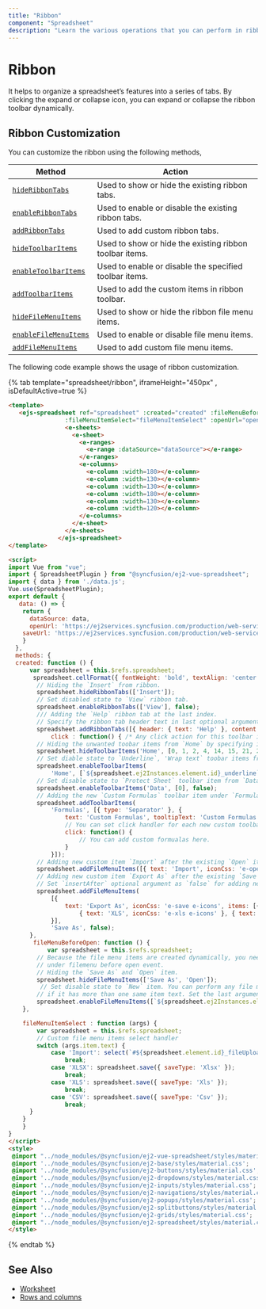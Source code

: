 ```yaml
---
title: "Ribbon"
component: "Spreadsheet"
description: "Learn the various operations that you can perform in ribbon of the Angular Spreadsheet."
---
```


# Ribbon

It helps to organize a spreadsheet’s features into a series of tabs. By clicking the expand or collapse icon, you can expand or collapse the ribbon toolbar dynamically.

## Ribbon Customization

You can customize the ribbon using the following methods,

| Method | Action |
|-------|---------|
| [`hideRibbonTabs`](../api/spreadsheet/#hideribbontabs) | Used to show or hide the existing ribbon tabs. |
| [`enableRibbonTabs`](../api/spreadsheet/#enableribbontabs) | Used to enable or disable the existing ribbon tabs. |
| [`addRibbonTabs`](../api/spreadsheet/#addribbontabs) | Used to add custom ribbon tabs. |
| [`hideToolbarItems`](../api/spreadsheet/#hidetoolbaritems) | Used to show or hide the existing ribbon toolbar items. |
| [`enableToolbarItems`](../api/spreadsheet/#enabletoolbaritems) | Used to enable or disable the specified toolbar items. |
| [`addToolbarItems`](../api/spreadsheet/#addtoolbaritems) | Used to add the custom items in ribbon toolbar. |
| [`hideFileMenuItems`](../api/spreadsheet/#hidefilemenuitems) | Used to show or hide the ribbon file menu items. |
| [`enableFileMenuItems`](../api/spreadsheet/#enablefilemenuitems) | Used to enable or disable file menu items. |
| [`addFileMenuItems`](../api/spreadsheet/#addfilemenuitems) | Used to add custom file menu items. |

The following code example shows the usage of ribbon customization.

{% tab template="spreadsheet/ribbon", iframeHeight="450px" , isDefaultActive=true %}

```html
<template>
   <ejs-spreadsheet ref="spreadsheet" :created="created" :fileMenuBeforeOpen="fileMenuBeforeOpen"
                :fileMenuItemSelect="fileMenuItemSelect" :openUrl="openUrl" :saveUrl="saveUrl" :showFormulaBar="false" :showSheetTabs="false" :allowInsert="false" :allowDelete="false" :allowMerge="false">
                <e-sheets>
                  <e-sheet>
                    <e-ranges>
                      <e-range :dataSource="dataSource"></e-range>
                    </e-ranges>
                    <e-columns>
                      <e-column :width=180></e-column>
                      <e-column :width=130></e-column>
                      <e-column :width=130></e-column>
                      <e-column :width=180></e-column>
                      <e-column :width=130></e-column>
                      <e-column :width=120></e-column>
                    </e-columns>
                  </e-sheet>
                </e-sheets>
              </ejs-spreadsheet>
</template>

<script>
import Vue from "vue";
import { SpreadsheetPlugin } from "@syncfusion/ej2-vue-spreadsheet";
import { data } from './data.js';
Vue.use(SpreadsheetPlugin);
export default {
   data: () => {
    return {
      dataSource: data,
      openUrl: 'https://ej2services.syncfusion.com/production/web-services/api/spreadsheet/open';
    saveUrl: 'https://ej2services.syncfusion.com/production/web-services/api/spreadsheet/save';
    }
  },
  methods: {
  created: function () {
      var spreadsheet = this.$refs.spreadsheet;
       spreadsheet.cellFormat({ fontWeight: 'bold', textAlign: 'center' }, 'A1:F1');
        // Hiding the `Insert` from ribbon.
        spreadsheet.hideRibbonTabs(['Insert']);
        // Set disabled state to `View` ribbon tab.
        spreadsheet.enableRibbonTabs(['View'], false);
        /// Adding the `Help` ribbon tab at the last index.
        // Specify the ribbon tab header text in last optional argument(`insertBefore`) for inserting new tab before any existing tab.
        spreadsheet.addRibbonTabs([{ header: { text: 'Help' }, content: [{ text: 'Feedback', tooltipText: 'Feedback',
            click : function() { /* Any click action for this toolbar item will come here. */ } }] }]);
        // Hiding the unwanted toobar items from `Home` by specifying its index.
        spreadsheet.hideToolbarItems('Home', [0, 1, 2, 4, 14, 15, 21, 24]);
        // Set diable state to `Underline`, 'Wrap text` toobar items from `Home` by specifying the item id.
        spreadsheet.enableToolbarItems(
            'Home', [`${spreadsheet.ej2Instances.element.id}_underline`, `${spreadsheet.ej2Instances.element.id}_wrap`], false);
        // Set disable state to `Protect Sheet` toolbar item from `Data` by mentioning its index.
        spreadsheet.enableToolbarItems('Data', [0], false);
        // Adding the new `Custom Formulas` toolbar item under `Formulas` tab for adding custom formulas.
        spreadsheet.addToolbarItems(
            'Formulas', [{ type: 'Separator' }, {
                text: 'Custom Formulas', tooltipText: 'Custom Formulas',
                // You can set click handler for each new custom toolbar item
                click: function() {
                    // You can add custom formualas here.
                }
            }]);
        // Adding new custom item `Import` after the existing `Open` item. By default, new item will add after the specified item.
        spreadsheet.addFileMenuItems([{ text: 'Import', iconCss: 'e-open e-icons' }], 'Open');
        // Adding new custom item `Export As` after the existing `Save As` item.
        // Set `insertAfter` optional argument as `false` for adding new item before the specified item.
        spreadsheet.addFileMenuItems(
            [{
                text: 'Export As', iconCss: 'e-save e-icons', items: [{ text: 'XLSX', iconCss: 'e-xlsx e-icons' },
                    { text: 'XLS', iconCss: 'e-xls e-icons' }, { text: 'CSV', iconCss: 'e-csv e-icons' }]
            }],
            'Save As', false);
      },
       fileMenuBeforeOpen: function () {
           var spreadsheet = this.$refs.spreadsheet;
        // Because the file menu items are created dynamically, you need to perform the hide or show and enable/disable operations
        // under filemenu before open event.
        // Hiding the `Save As` and `Open` item.
        spreadsheet.hideFileMenuItems(['Save As', 'Open']);
         // Set disable state to `New` item. You can perform any file menu items customization by specifying the item id,
        // if it has more than one same item text. Set the last argument `isUniqueId` as true for using the item id.
        spreadsheet.enableFileMenuItems([`${spreadsheet.ej2Instances.element.id}_New`], false, true);
    },

    fileMenuItemSelect : function (args) {
        var spreadsheet = this.$refs.spreadsheet;
        // Custom file menu items select handler
        switch (args.item.text) {
            case 'Import': select(`#${spreadsheet.element.id}_fileUpload`, spreadsheet.element).click();
                break;
            case 'XLSX': spreadsheet.save({ saveType: 'Xlsx' });
                break;
            case 'XLS': spreadsheet.save({ saveType: 'Xls' });
                break;
            case 'CSV': spreadsheet.save({ saveType: 'Csv' });
                break;
      }
    }
    }
}
</script>
<style>
 @import "../node_modules/@syncfusion/ej2-vue-spreadsheet/styles/material.css";
 @import '../node_modules/@syncfusion/ej2-base/styles/material.css';  
 @import '../node_modules/@syncfusion/ej2-buttons/styles/material.css';  
 @import '../node_modules/@syncfusion/ej2-dropdowns/styles/material.css';  
 @import '../node_modules/@syncfusion/ej2-inputs/styles/material.css';  
 @import '../node_modules/@syncfusion/ej2-navigations/styles/material.css';
 @import '../node_modules/@syncfusion/ej2-popups/styles/material.css';
 @import '../node_modules/@syncfusion/ej2-splitbuttons/styles/material.css';
 @import '../node_modules/@syncfusion/ej2-grids/styles/material.css';
 @import "../node_modules/@syncfusion/ej2-spreadsheet/styles/material.css";
</style>
```

{% endtab %}

## See Also

* [Worksheet](./worksheet)
* [Rows and columns](./rows-and-columns)
